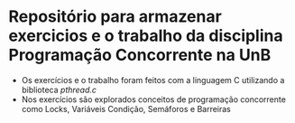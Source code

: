 # Repositório para armazenar exercicios e o trabalho da disciplina Programação Concorrente na UnB

* Os exercícios e o trabalho foram feitos com a linguagem C utilizando a biblioteca *pthread.c*
* Nos exercícios são explorados conceitos de programação concorrente como Locks, Variáveis Condição, Semáforos e Barreiras
